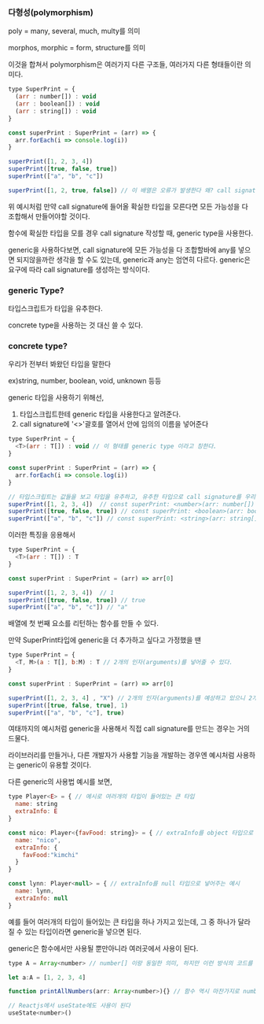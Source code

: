 ### **다형성(polymorphism)**

poly = many, several, much, multy를 의미

morphos, morphic = form, structure를 의미

이것을 합쳐서 polymorphism은 여러가지 다른 구조들, 여러가지 다른 형태들이란 의미다.

```js
type SuperPrint = {
  (arr : number[]) : void
  (arr : boolean[]) : void
  (arr : string[]) : void
}

const superPrint : SuperPrint = (arr) => {
  arr.forEach(i => console.log(i))
}

superPrint([1, 2, 3, 4])  
superPrint([true, false, true])
superPrint(["a", "b", "c"])

superPrint([1, 2, true, false]) // 이 배열은 오류가 발생한다 왜? call signature에 미리 타입을 지정해주지 않았기 때문
```

위 예시처럼 만약 call signature에 들어올 확실한 타입을 모른다면 모든 가능성을 다 조합해서 만들어야할 것이다.

함수에 확실한 타입을 모를 경우 call signature 작성할 때, generic type을 사용한다.

generic을 사용하다보면, call signature에 모든 가능성을 다 조합할바에 any를 넣으면 되지않을까란 생각을 할 수도 있는데, generic과 any는 엄연히 다르다. generic은 요구에 따라 call signature를 생성하는 방식이다.

### **generic Type?**

타입스크립트가 타입을 유추한다.

concrete type을 사용하는 것 대신 쓸 수 있다.

### **concrete type?**

우리가 전부터 봐왔던 타입을 말한다

ex)string, number, boolean, void, unknown 등등

generic 타입을 사용하기 위해선,

1.  타입스크립트한테 generic 타입을 사용한다고 알려준다.
2.  call signature에 '<>'괄호를 열어서 안에 임의의 이름을 넣어준다

```js
type SuperPrint = {
  <T>(arr : T[]) : void // 이 형태를 generic type 이라고 칭한다.
}

const superPrint : SuperPrint = (arr) => {
  arr.forEach(i => console.log(i))
}

// 타입스크립트는 값들을 보고 타입을 유추하고, 유추한 타입으로 call signature를 우리에게 보여준다.
superPrint([1, 2, 3, 4])  // const superPrint: <number>(arr: number[]) => void
superPrint([true, false, true]) // const superPrint: <boolean>(arr: boolean[]) => void
superPrint(["a", "b", "c"]) // const superPrint: <string>(arr: string[]) => void
```

이러한 특징을 응용해서

```js
type SuperPrint = {
  <T>(arr : T[]) : T
}

const superPrint : SuperPrint = (arr) => arr[0]

superPrint([1, 2, 3, 4])  // 1
superPrint([true, false, true]) // true
superPrint(["a", "b", "c"]) // "a"
```

배열에 첫 번째 요소를 리턴하는 함수를 만들 수 있다.

만약 SuperPrint타입에 generic을 더 추가하고 싶다고 가정했을 땐

```js
type SuperPrint = {
  <T, M>(a : T[], b:M) : T // 2개의 인자(arguments)를 넣어줄 수 있다.
}

const superPrint : SuperPrint = (arr) => arr[0]

superPrint([1, 2, 3, 4] , "X") // 2개의 인자(arguments)를 예상하고 있으니 2개를 넣어줘야 오류발생하지 않는다.
superPrint([true, false, true], 1)
superPrint(["a", "b", "c"], true)
```

여태까지의 예시처럼 generic을 사용해서 직접 call signature를 만드는 경우는 거의 드물다.

라이브러리를 만들거나, 다른 개발자가 사용할 기능을 개발하는 경우엔 예시처럼 사용하는 generic이 유용할 것이다.

다른 generic의 사용법 예시를 보면,

```js
type Player<E> = { // 예시로 여러개의 타입이 들어있는 큰 타입
  name: string
  extraInfo: E
}

const nico: Player<{favFood: string}> = { // extraInfo를 object 타입으로 넣어주는 예시
  name: "nico",
  extraInfo: {
    favFood:"kimchi"
  }
}

const lynn: Player<null> = { // extraInfo를 null 타입으로 넣어주는 예시
  name: lynn,
  extraInfo: null
}
```

예를 들어 여러개의 타입이 들어있는 큰 타입을 하나 가지고 있는데, 그 중 하나가 달라질 수 있는 타입이라면 generic을 넣으면 된다.

generic은 함수에서만 사용될 뿐만아니라 여러곳에서 사용이 된다.

```js
type A = Array<number> // number[] 이랑 동일한 의미, 하지만 이런 방식의 코드를 더 많이 보게 될 것이다.

let a:A = [1, 2, 3, 4]

function printAllNumbers(arr: Array<number>){} // 함수 역시 마찬가지로 number[]랑 동일한 의미

// Reactjs에서 useState에도 사용이 된다
useState<number>()
```
